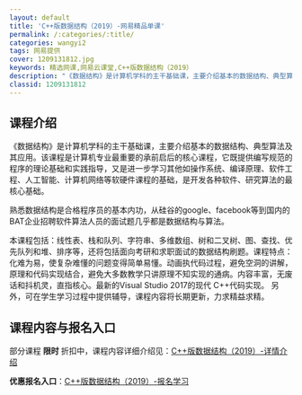 ```yaml
---
layout: default
title: 'C++版数据结构（2019）-网易精品单课'
permalink: /:categories/:title/
categories: wangyi2
tags: 网易提供
cover: 1209131812.jpg
keywords: 精选网课,网易云课堂,C++版数据结构（2019）
description: "《数据结构》是计算机学科的主干基础课，主要介绍基本的数据结构、典型算法及其应用。该课程是计算机专业最重要的承前启后的核心课程，它既提供编写规范的程序的理论基础和实践指导，又是进一步学习其他如"
classid: 1209131812
---
```


## 课程介绍

《数据结构》是计算机学科的主干基础课，主要介绍基本的数据结构、典型算法及其应用。该课程是计算机专业最重要的承前启后的核心课程，它既提供编写规范的程序的理论基础和实践指导，又是进一步学习其他如操作系统、编译原理、软件工程、人工智能、计算机网络等软硬件课程的基础，是开发各种软件、研究算法的最核心基础。

熟悉数据结构是合格程序员的基本内功，从硅谷的google、facebook等到国内的BAT企业招聘软件算法人员的面试题几乎都是数据结构与算法。

本课程包括：线性表、栈和队列、字符串、多维数组、树和二叉树、图、查找、优先队列和堆、排序等，还将包括面向考研和求职面试的数据结构刷题。课程特点：化难为易，使复杂难懂的问题变得简单易懂。动画执代码过程，避免空洞的讲解，原理和代码实现结合，避免大多数教学只讲原理不知实现的通病。内容丰富，无废话和抖机灵，直指核心。最新的Visual Studio 2017的现代 C++代码实现。 另外，可在学生学习过程中提供辅导，课程内容将长期更新，力求精益求精。

## 课程内容与报名入口

部分课程 **限时** 折扣中，课程内容详细介绍见：[C++版数据结构（2019）-详情介绍](https://study.163.com/course/introduction/1209131812.htm?share=1&shareId=1025206652&utm_campaign=share&utm_medium=iphoneShare&utm_source=&utm_u=1025206652)

**优惠报名入口**：[C++版数据结构（2019）-报名学习](https://study.163.com/course/introduction/1209131812.htm?share=1&shareId=1025206652&utm_campaign=share&utm_medium=iphoneShare&utm_source=&utm_u=1025206652)

